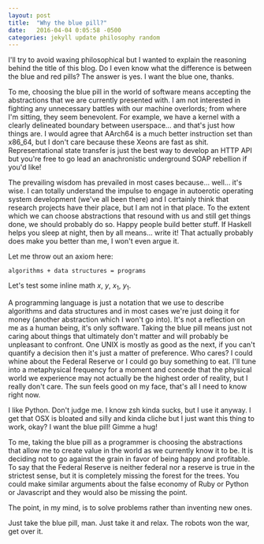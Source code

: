 ```yaml
---
layout: post
title:  "Why the blue pill?"
date:   2016-04-04 0:05:58 -0500
categories: jekyll update philosophy random
---
```


I'll try to avoid waxing philosophical but I wanted to explain the reasoning 
behind the title of this blog. Do I even know what the difference is between 
the blue and red pills? The answer is yes. I want the blue one, thanks.

To me, choosing the blue pill in the world of software means accepting the 
abstractions that we are currently presented with. I am not interested in 
fighting any unnecessary battles with our machine overlords; from where I'm 
sitting, they seem benevolent. For example, we have a kernel with a clearly 
delineated boundary between userspace... and that's just how things are. I 
would agree that AArch64 is a much better instruction set than x86_64, but I 
don't care because these Xeons are fast as shit. Representational state 
transfer is just the best way to develop an HTTP API but you're free to go lead 
an anachronistic underground SOAP rebellion if you'd like!

The prevailing wisdom has prevailed in most cases because... well... it's wise. 
I can totally understand the impulse to engage in autoerotic operating system 
development (we've all been there) and I certainly think that research projects 
have their place, but I am not in that place. To the extent which we can choose 
abstractions that resound with us and still get things done, we should probably 
do so. Happy people build better stuff. If Haskell helps you sleep at night, 
then by all means... write it! That actually probably does make you better than 
me, I won't even argue it.

Let me throw out an axiom here:

`algorithms + data structures = programs`

Let's test some inline math $x$, $y$, $x_1$, $y_1$.

A programming language is just a notation that we use to describe algorithms 
and data structures and in most cases we're just doing it for money (another 
abstraction which I won't go into). It's not a reflection on me as a human 
being, it's only software. Taking the blue pill means just not caring 
about things that ultimately don't matter and will probably be unpleasant to 
confront. One UNIX is mostly as good as the next, if you can't quantify a 
decision then it's just a matter of preference. Who cares? I could whine about 
the Federal Reserve or I could go buy something to eat. I'll tune into a 
metaphysical frequency for a moment and concede that the physical world we 
experience may not actually be the highest order of reality, but I really 
don't care. The sun feels good on my face, that's all I need to know right now.

I like Python. Don't judge me. I know zsh kinda sucks, but I use it anyway. I 
get that OSX is bloated and silly and kinda cliche but I just want this thing 
to work, okay? I want the blue pill! Gimme a hug!

To me, taking the blue pill as a programmer is choosing the abstractions that 
allow me to create value in the world as we currently know it to be. It is 
deciding not to go against the grain in favor of being happy and profitable. To 
say that the Federal Reserve is neither federal nor a reserve is true in the 
strictest sense, but it is completely missing the forest for the trees. You 
could make similar arguments about the false economy of Ruby or Python or 
Javascript and they would also be missing the point.

The point, in my mind, is to solve problems rather than inventing new ones.

Just take the blue pill, man. Just take it and relax. The robots won the war, get over it.